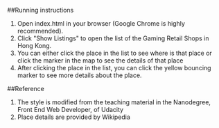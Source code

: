 ##Running instructions
1. Open index.html in your browser (Google Chrome is highly recommended).
2. Click "Show Listings" to open the list of the Gaming Retail Shops in Hong Kong.
3. You can either click the place in the list to see where is that place or click the marker in the map to see the details of that place
4. After clicking the place in the list, you can click the yellow bouncing marker to see more details about the place.

##Reference
1. The style is modified from the teaching material in the Nanodegree, Front End Web Developer, of Udacity
2. Place details are provided by Wikipedia 
